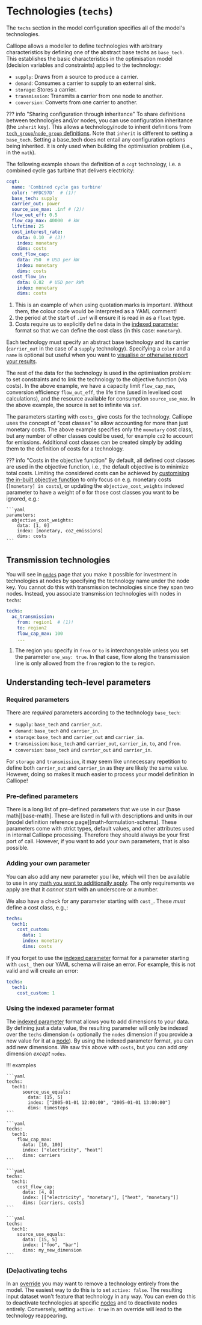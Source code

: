 
# Technologies (`techs`)

The `techs` section in the model configuration specifies all of the model's technologies.

Calliope allows a modeller to define technologies with arbitrary characteristics by defining one of the abstract base techs as `base_tech`.
This establishes the basic characteristics in the optimisation model (decision variables and constraints) applied to the technology:

* `supply`: Draws from a source to produce a carrier.
* `demand`: Consumes a carrier to supply to an external sink.
* `storage`: Stores a carrier.
* `transmission`: Transmits a carrier from one node to another.
* `conversion`: Converts from one carrier to another.

??? info "Sharing configuration through inheritance"
    To share definitions between technologies and/or nodes, you can use configuration inheritance (the `inherit` key).
    This allows a technology/node to inherit definitions from [`tech_group`/`node_group` definitions](groups.md).
    Note that `inherit` is different to setting a `base_tech`.
    Setting a base_tech does not entail any configuration options being inherited.
    It is only used when building the optimisation problem (i.e., in the `math`).

The following example shows the definition of a `ccgt` technology, i.e. a combined cycle gas turbine that delivers electricity:

```yaml
ccgt:
  name: 'Combined cycle gas turbine'
  color: '#FDC97D'  # (1)!
  base_tech: supply
  carrier_out: power
  source_use_max: .inf # (2)!
  flow_out_eff: 0.5
  flow_cap_max: 40000  # kW
  lifetime: 25
  cost_interest_rate:
    data: 0.10  # (3)!
    index: monetary
    dims: costs
  cost_flow_cap:
    data: 750  # USD per kW
    index: monetary
    dims: costs
  cost_flow_in:
    data: 0.02  # USD per kWh
    index: monetary
    dims: costs
```

1. This is an example of when using quotation marks is important.
Without them, the colour code would be interpreted as a YAML comment!
2. the period at the start of `.inf` will ensure it is read in as a `float` type.
3. Costs require us to explicitly define data in the [indexed parameter](parameters.md) format so that we can define the cost class (in this case: `monetary`).

Each technology must specify an abstract base technology and its carrier (`carrier_out` in the case of a `supply` technology).
Specifying a `color` and a `name` is optional but useful when you want to [visualise or otherwise report your results](../analysing.md).

The rest of the data for the technology is used in the optimisation problem: to set constraints and to link the technology to the objective function (via costs).
In the above example, we have a capacity limit `flow_cap_max`, conversion efficiency `flow_out_eff`, the life time (used in levelised cost calculations), and the resource available for consumption `source_use_max`.
In the above example, the source is set to infinite via `inf`.

The parameters starting with `costs_` give costs for the technology.
Calliope uses the concept of "cost classes" to allow accounting for more than just monetary costs.
The above example specifies only the `monetary` cost class, but any number of other classes could be used, for example `co2` to account for emissions.
Additional cost classes can be created simply by adding them to the definition of costs for a technology.

??? info "Costs in the objective function"
    By default, all defined cost classes are used in the objective function, i.e., the default objective is to minimize total costs.
    Limiting the considered costs can be achieved by [customising the in-built objective function](../user_defined_math/customise.md) to only focus on e.g. monetary costs (`[monetary] in costs`),
    or updating the `objective_cost_weights` indexed parameter to have a weight of `0` for those cost classes you want to be ignored, e.g.:

    ```yaml
    parameters:
      objective_cost_weights:
        data: [1, 0]
        index: [monetary, co2_emissions]
        dims: costs
    ```

## Transmission technologies

You will see in [`nodes`](nodes.md) page that you make it possible for investment in technologies at nodes by specifying the technology name under the node key.
You cannot do this with transmission technologies since they span two nodes.
Instead, you associate transmission technologies with nodes in `techs`:

```yaml
techs:
  ac_transmission:
    from: region1  # (1)!
    to: region2
    flow_cap_max: 100
    ...
```

1. The region you specify in `from` or `to` is interchangeable unless you set the parameter `one_way: true`.
In that case, flow along the transmission line is only allowed from the `from` region to the `to` region.

## Understanding tech-level parameters

### Required parameters

There are _required_ parameters according to the technology `base_tech`:

* `supply`: `base_tech` and `carrier_out`.
* `demand`: `base_tech` and `carrier_in`.
* `storage`: `base_tech` and `carrier_out` and `carrier_in`.
* `transmission`: `base_tech` and `carrier_out`, `carrier_in`, `to`, and `from`.
* `conversion`: `base_tech` and `carrier_out` and `carrier_in`.

For `storage` and `transmission`, it may seem like unnecessary repetition to define both `carrier_out` and `carrier_in` as they are likely the same value.
However, doing so makes it much easier to process your model definition in Calliope!

### Pre-defined parameters

There is a long list of pre-defined parameters that we use in our [base math][base-math].
These are listed in full with descriptions and units in our [model definition reference page][math-formulation-schema].
These parameters come with strict types, default values, and other attributes used in internal Calliope processing.
Therefore they should always be your first port of call.
However, if you want to add your own parameters, that is also possible.

### Adding your own parameter

You can also add any new parameter you like, which will then be available to use in any [math you want to additionally apply](../user_defined_math/index.md).
The only requirements we apply are that it _cannot_ start with an underscore or a number.

We also have a check for any parameter starting with `cost_`.
These _must_ define a cost class, e.g.,:

```yaml
techs:
  tech1:
    cost_custom:
      data: 1
      index: monetary
      dims: costs
```

If you forget to use the [indexed parameter](parameters.md) format for a parameter starting with `cost_` then our YAML schema will raise an error.
For example, this is not valid and will create an error:

```yaml
techs:
  tech1:
    cost_custom: 1
```

### Using the indexed parameter format

The [indexed parameter](parameters.md) format allows you to add dimensions to your data.
By defining just a data value, the resulting parameter will only be indexed over the `techs` dimension (+ optionally the `nodes` dimension if you provide a new value for it at a [node](nodes.md)).
By using the indexed parameter format, you can add new dimensions.
We saw this above with `costs`, but you can add _any_ dimension _except_ `nodes`.

!!! examples

    ```yaml
    techs:
      tech1:
          source_use_equals:
            data: [15, 5]
            index: ["2005-01-01 12:00:00", "2005-01-01 13:00:00"]
            dims: timesteps
    ```

    ```yaml
    techs:
      tech1:
        flow_cap_max:
          data: [10, 100]
          index: ["electricity", "heat"]
          dims: carriers
    ```

    ```yaml
    techs:
      tech1:
        cost_flow_cap:
          data: [4, 8]
          index: [["electricity", "monetary"], ["heat", "monetary"]]
          dims: [carriers, costs]
    ```

    ```yaml
    techs:
      tech1:
        source_use_equals:
          data: [15, 5]
          index: ["foo", "bar"]
          dims: my_new_dimension
    ```

### (De)activating techs

In an [override](scenarios.md) you may want to remove a technology entirely from the model.
The easiest way to do this is to set `active: false`.
The resulting input dataset won't feature that technology in any way.
You can even do this to deactivate technologies at specific [nodes](nodes.md) and to deactivate nodes entirely.
Conversely, setting `active: true` in an override will lead to the technology reappearing.